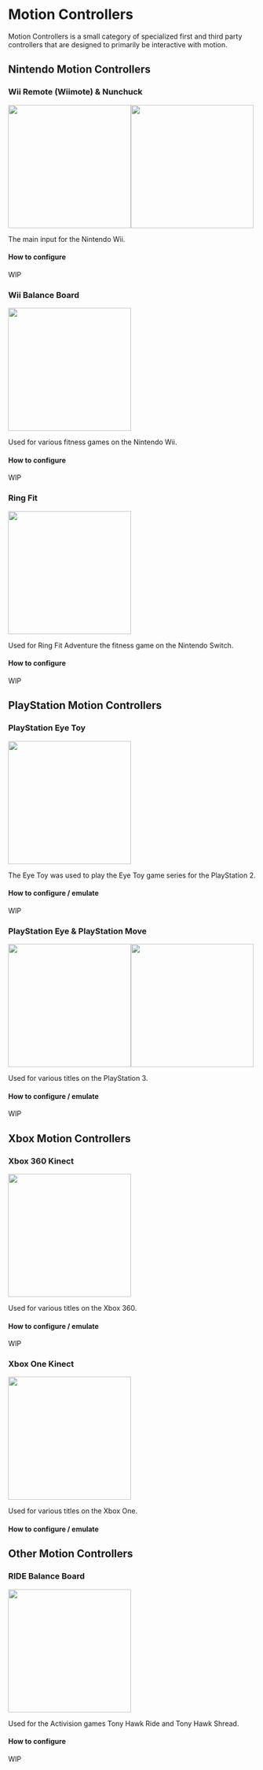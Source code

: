 # Motion Controllers

Motion Controllers is a small category of specialized first and third party controllers that are designed to primarily be interactive with motion.

## Nintendo Motion Controllers

### Wii Remote (Wiimote) & Nunchuck

<img src="../../wiki_images/controllers/wii-mote.png" width="250"><img src="../../wiki_images/controllers/wii-nunchuck.png" width="250">

The main input for the Nintendo Wii.

#### How to configure

WIP

### Wii Balance Board

<img src="../../wiki_images/controllers/wii-balance-board.png" width="250">

Used for various fitness games on the Nintendo Wii.

#### How to configure

WIP


### Ring Fit

<img src="../../wiki_images/controllers/ring-fit.png" width="250">

Used for Ring Fit Adventure the fitness game on the Nintendo Switch.

#### How to configure

WIP



## PlayStation Motion Controllers



### PlayStation Eye Toy

<img src="../../wiki_images/controllers/playstation-eye-toy.png" width="250">

The Eye Toy was used to play the Eye Toy game series for the PlayStation 2.

#### How to configure / emulate

WIP

### PlayStation Eye & PlayStation Move

<img src="../../wiki_images/controllers/playstation-eye.png" width="250"><img src="../../wiki_images/controllers/playstation-move.png" width="250">

Used for various titles on the PlayStation 3.


#### How to configure / emulate

WIP


## Xbox Motion Controllers

### Xbox 360 Kinect

<img src="../../wiki_images/controllers/xbox-kinect-360.png" width="250">

Used for various titles on the Xbox 360.

#### How to configure / emulate

WIP

### Xbox One Kinect

<img src="../../wiki_images/controllers/xbox-kinect-one.png" width="250">

Used for various titles on the Xbox One.

#### How to configure / emulate

## Other Motion Controllers

### RIDE Balance Board

<img src="../../wiki_images/controllers/ride-controller.png" width="250">

Used for the Activision games Tony Hawk Ride and Tony Hawk Shread.

#### How to configure

WIP
